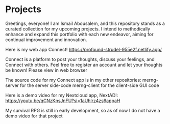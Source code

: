 # Projects

Greetings, everyone! I am Ismail Abousalem, and this repository stands as a curated collection for my upcoming projects. I intend to methodically enhance and expand this portfolio with each new endeavor, aiming for continual improvement and innovation.

Here is my web app Connect! https://profound-strudel-955e2f.netlify.app/ 

Connect is a platform to post your thoughts, discuss your feelings, and Connect with others. Feel free to register an account and let your thoughts be known! 
Please view in web browser

The source code for my Connect app is in my other repositories: 
merng-server for the server side-code
merng-client for the client-side GUI code
 
 
 
Here is a demo video for my Nextcloud app, NextAD!: https://youtu.be/qCNzKnsJnFU?si=1aUhlrz4zs6appaH
 
 
 
My survival RPG is still in early development, so as of now I do not have a demo video for that project
